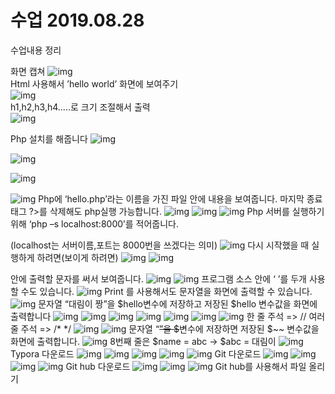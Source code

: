 # 수업 2019.08.28
수업내용 정리

화면 캡쳐
![img](./images/그림1.png)<br>
Html 사용해서 ’hello world’ 화면에 보여주기<br>
![img](./images/그림2.png)<br>
h1,h2,h3,h4.....로 크기 조절해서 출력<br>
![img](./images/그림3.png)<br>

Php 설치를 해줍니다
![img](./images/그림4.png)

![img](./images/그림5.png)

![img](./images/그림6.png)

![img](./images/그림7.png)
Php에 ‘hello.php’라는 이름을 가진 파일 안에 내용을 보여줍니다.
마지막 종료태그 ?>를 삭제해도 php실행 가능합니다.
![img](./images/그림8.png)
![img](./images/그림9.png)
![img](./images/그림10.png)
Php 서버를 실행하기 위해 ‘php –s localhost:8000’를 적어줍니다.

(localhost는 서버이름,포트는 8000번을 쓰겠다는 의미)
![img](./images/그림11.png)
다시 시작했을 때 실행하게 하려면(보이게 하려면) 
![img](./images/그림12.png)
![img](./images/그림13.png)
<?php 
       ?>
안에 출력할 문자를 써서 보여줍니다.
![img](./images/그림14.png)
![img](./images/그림15.png)
프로그램 소스 안에 ‘ <?php ’와 ‘ ?> ’를 두개 사용할 수도 있습니다.
![img](./images/그림16.png)
Print 를  사용해서도 문자열을 화면에 출력할 수 있습니다.
![img](./images/그림17.png)
문자열 “대림이 짱”을 $hello변수에 저장하고 저장된 $hello 변수값을 화면에 출력합니다
![img](./images/그림18.png)
![img](./images/그림19.png)
![img](./images/그림20.png)
![img](./images/그림21.png)
![img](./images/그림22.png)
![img](./images/그림23.png)
![img](./images/그림24.png)
한 줄 주석 => //
여러 줄 주석 => /* */
![img](./images/그림25.png)
![img](./images/그림26.png)
문자열 “~~”을 $~~변수에 저장하면 저장된 $~~ 변수값을 화면에 출력합니다.
![img](./images/그림27.png)
8번째 줄은 $name = abc  -> $abc = 대림이
![img](./images/그림28.png)
Typora 다운로드
![img](./images/그림29.png)
![img](./images/그림30.png)
![img](./images/그림31.png)
![img](./images/그림32.png)
![img](./images/그림33.png)
Git 다운로드
![img](./images/그림34.png)
![img](./images/그림35.png)
![img](./images/그림37.png)
![img](./images/그림38.png)
Git hub 다운로드
![img](./images/그림39.png)
![img](./images/그림40.png)
![img](./images/그림41.png)
Git hub를 사용해서 파일 올리기











